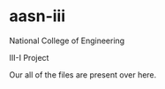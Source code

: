 # aasn-iii
National College of Engineering

III-I Project

Our all of the files are present over here.
